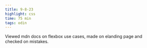 ```yaml
---
title: 9-8-23
highlight: css
time: 75 min
tags: odin
---
```


Viewed mdn docs on flexbox use cases, made on elanding page and checked on mistakes.












